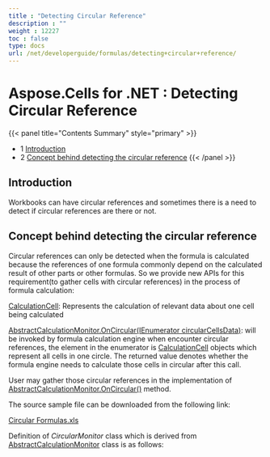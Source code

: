```yaml
---
title : "Detecting Circular Reference" 
description : "" 
weight : 12227 
toc : false
type: docs
url: /net/developerguide/formulas/detecting+circular+reference/
---
```


# Aspose.Cells for .NET : Detecting Circular Reference


{{< panel title="Contents Summary" style="primary" >}}
*   1 [Introduction](#introduction)
*   2 [Concept behind detecting the circular reference](#concept-behind-detecting-the-circular-reference)
{{< /panel >}}
 

## Introduction

Workbooks can have circular references and sometimes there is a need to detect if circular references are there or not.

## Concept behind detecting the circular reference

Circular references can only be detected when the formula is calculated because the references of one formula commonly depend on the calculated result of other parts or other formulas. So we provide new APIs for this requirement(to gather cells with circular references) in the process of formula calculation:

[CalculationCell](https://apireference.aspose.com/net/cells/aspose.cells/calculationcell): Represents the calculation of relevant data about one cell being calculated

[AbstractCalculationMonitor.OnCircular(IEnumerator circularCellsData)](https://apireference.aspose.com/net/cells/aspose.cells/abstractcalculationmonitor/methods/oncircular): will be invoked by formula calculation engine when encounter circular references, the element in the enumerator is [CalculationCell](https://apireference.aspose.com/net/cells/aspose.cells/calculationcell) objects which represent all cells in one circle. The returned value denotes whether the formula engine needs to calculate those cells in circular after this call.

User may gather those circular references in the implementation of [AbstractCalculationMonitor.OnCircular()](https://apireference.aspose.com/net/cells/aspose.cells/abstractcalculationmonitor/methods/oncircular) method.

The source sample file can be downloaded from the following link:

[Circular Formulas.xls](https://docs2.aspose.com/cells/net/attachments/77365360/77496332.xls)

Definition of *CircularMonitor* class which is derived from [AbstractCalculationMonitor](https://apireference.aspose.com/net/cells/aspose.cells/abstractcalculationmonitor) class is as follows:

